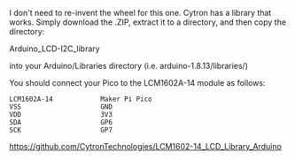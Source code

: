 I don't need to re-invent the wheel for this one. Cytron has a library that works. Simply download the .ZIP,
extract it to a directory, and then copy the directory:

Arduino_LCD-I2C_library

into your Arduino/Libraries directory (i.e. arduino-1.8.13/libraries/)

You should connect your Pico to the LCM1602A-14 module as follows:

```
LCM1602A-14            Maker Pi Pico
VSS                    GND
VDD                    3V3
SDA                    GP6
SCK                    GP7
```
https://github.com/CytronTechnologies/LCM1602-14_LCD_Library_Arduino

